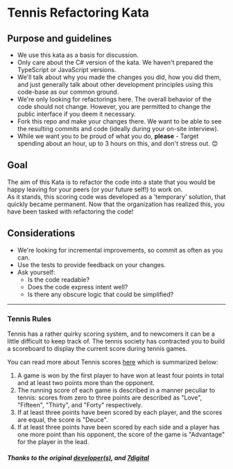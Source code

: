 # Tennis Refactoring Kata

## Purpose and guidelines

- We use this kata as a basis for discussion.  
- Only care about the C# version of the kata.  We haven't prepared the TypeScript or JavaScript versions.
- We'll talk about why you made the changes you did, how you did them, and just generally talk about other development principles using this code-base as our common ground.  
- We're only looking for refactorings here. The overall behavior of the code should not change. However, you are permitted to change the public interface if you deem it necessary.
- Fork this repo and make your changes there.  We want to be able to see the resulting commits and code (ideally during your on-site interview).
- While we want you to be proud of what you do, **please** - Target spending about an hour, up to 3 hours on this, and don't stress out. 😊

## Goal
The aim of this Kata is to refactor the code into a state that you would be happy leaving for your peers (or your future self!) to work on.  
As it stands, this scoring code was developed as a 'temporary' solution, that quickly became permanent.  Now that the organization has realized this, you have been tasked with refactoring the code!

## Considerations

* We're looking for incremental improvements, so commit as often as you can. 
* Use the tests to provide feedback on your changes.
* Ask yourself:
  * Is the code readable?
  * Does the code express intent well?
  * Is there any obscure logic that could be simplified?

<hr>

### Tennis Rules

Tennis has a rather quirky scoring system, and to newcomers it can be a little difficult to keep track of. The tennis society has contracted you to build a scoreboard to display the current score during tennis games. 

You can read more about Tennis scores [here](http://en.wikipedia.org/wiki/Tennis#Scoring) which is summarized below:

1. A game is won by the first player to have won at least four points in total and at least two points more than the opponent.
2. The running score of each game is described in a manner peculiar to tennis: scores from zero to three points are described as "Love", "Fifteen", "Thirty", and "Forty" respectively.
3. If at least three points have been scored by each player, and the scores are equal, the score is "Deuce".
4. If at least three points have been scored by each side and a player has one more point than his opponent, the score of the game is "Advantage" for the player in the lead.

##### Thanks to the original [developer(s)](https://github.com/emilybache/Tennis-Refactoring-Kata), and [7digital](https://github.com/7digital/Tennis-Refactoring-Kata)
